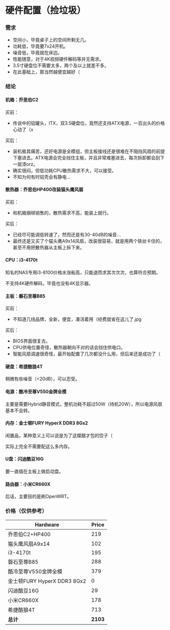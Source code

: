 # 硬件配置（捡垃圾）

### 需求

* 空间小，毕竟桌子上的空间所剩无几。
* 功耗低，毕竟要7x24开机。
* 噪音低，毕竟就在床边。
* 性能随意，对于4K视频硬件解码等并无需求。
* 3.5寸硬盘位不需要太多，两个及以上就差不多。
* 在此基础上，那当然越便宜越好（



### 结论

#### 机箱：乔思伯C2

买前：

* 传说中的铝罐头，ITX，双3.5硬盘位，竟然还支持ATX电源，一百出头的价格心动了（x

买后：

* 装机极其痛苦，还好电源是全模组，但主板接线还是很难在不阻挡风扇的前提下塞进去。ATX电源会完全挡住主板，并且非常难塞进去，每次拆卸都会刮下一层漆orz。
* 确实很闷，但低功耗CPU散热需求不大，可以接受。
* 不知为何有时铝壳会有静电...



#### 散热器：乔思伯HP400改装猫头鹰风扇

买前：

* 和机箱捆绑销售的，散热需求不高，能装上就行。

买后：

* 已经尽可能调低转速了，然而还是有30-40dB的噪音...
* 最终还是又买了个猫头鹰A9x14风扇，改装很容易，就是用两个铁丝卡住的，甚至不用把散热器从主板上拆下来。



#### CPU：i3-4170t

知名的NAS专用i3-8100价格水涨船高，只能退而求其次次次，也算符合预期。

不支持4K硬件解码，毕竟也没有4K显示器。



#### 主板：磐石至尊B85

买前：

* 不知道几线品牌，全新，便宜，凑活着用（经费就省在这儿了.jpg

买后：

* BIOS界面很复古。
* CPU供电位置奇怪，散热器朝向不对的话会挡住供电口。
* 智能风扇调速很奇怪，最开始配置了几次都没什么用，但后来还是成功了（



#### 硬盘：希捷酷狼4T

稍微有些噪音（<20dB），可以忍受。



#### 电源：酷冷至尊V550金牌全模

主要是需要Hybrid静音模式，整机功耗不超过50W（待机20W），所以电源风扇基本不会转。



#### 内存：金士顿FURY HyperX DDR3 8Gx2

闲置品，某种意义上可以说是为了这蝶醋才包的饺子（

实际上完全不需要配这么多内存。



#### U盘：闪迪酷豆16G

要一直插在主板上做启动盘。



#### 路由器：小米CR660X

后话，主要目的是刷OpenWRT。



### 价格（仅供参考）

| Hardware                    | Price    |
| --------------------------- | -------- |
| 乔思伯C2+HP400              | 219      |
| 猫头鹰风扇A9x14             | 102      |
| i3-4170t                    | 195      |
| 磐石至尊B85                 | 288      |
| 酷冷至尊V550金牌全模        | 379      |
| 金士顿FURY HyperX DDR3 8Gx2 | 0        |
| 闪迪酷豆16G                 | 29       |
| 小米CR660X                  | 178      |
| 希捷酷狼4T                  | 713      |
| **总计**                    | **2103** |


